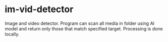 # im-vid-detector
Image and video detector. Program can scan all media in folder using AI model and return only those that match specified target. Processing is done locally.
